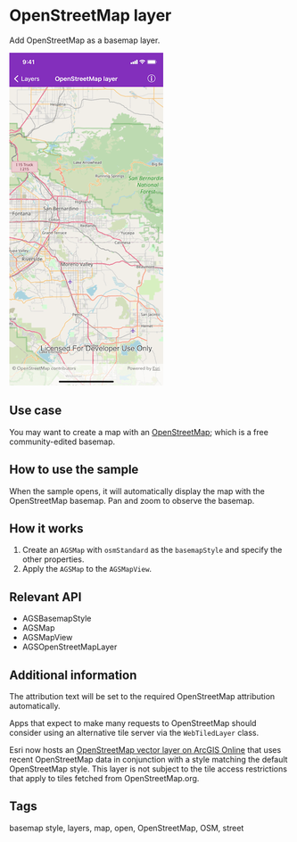 # OpenStreetMap layer

Add OpenStreetMap as a basemap layer.

![OpenStreetMap layer sample](open-street-map-layer.png)

## Use case

You may want to create a map with an [OpenStreetMap](https://www.openstreetmap.org); which is a free community-edited basemap.

## How to use the sample

When the sample opens, it will automatically display the map with the OpenStreetMap basemap. Pan and zoom to observe the basemap.

## How it works

1. Create an `AGSMap` with `osmStandard` as the `basemapStyle` and specify the other properties.
2. Apply the `AGSMap` to the `AGSMapView`.

## Relevant API

* AGSBasemapStyle
* AGSMap
* AGSMapView
* AGSOpenStreetMapLayer

## Additional information

The attribution text will be set to the required OpenStreetMap attribution automatically.

Apps that expect to make many requests to OpenStreetMap should consider using an alternative tile server via the `WebTiledLayer` class.

Esri now hosts an [OpenStreetMap vector layer on ArcGIS Online](https://www.arcgis.com/home/item.html?id=3e1a00aeae81496587988075fe529f71) that uses recent OpenStreetMap data in conjunction with a style matching the default OpenStreetMap style. This layer is not subject to the tile access restrictions that apply to tiles fetched from OpenStreetMap.org.

## Tags

basemap style, layers, map, open, OpenStreetMap, OSM, street
